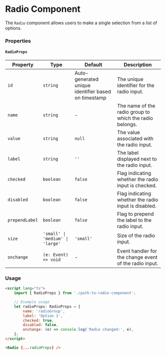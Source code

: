 # Radio Component

The `Radio` component allows users to make a single selection from a list of options.

### Properties

#### `RadioProps`

| Property       | Type                             | Default                                             | Description                                             |
| -------------- | -------------------------------- | --------------------------------------------------- | ------------------------------------------------------- |
| `id`           | `string`                         | Auto-generated unique identifier based on timestamp | The unique identifier for the radio input.              |
| `name`         | `string`                         | -                                                   | The name of the radio group to which the radio belongs. |
| `value`        | `string`                         | `null`                                              | The value associated with the radio input.              |
| `label`        | `string`                         | `''`                                                | The label displayed next to the radio input.            |
| `checked`      | `boolean`                        | `false`                                             | Flag indicating whether the radio input is checked.     |
| `disabled`     | `boolean`                        | `false`                                             | Flag indicating whether the radio input is disabled.    |
| `prependLabel` | `boolean`                        | `false`                                             | Flag to prepend the label to the radio input.           |
| `size`         | `'small' \| 'medium' \| 'large'` | `'small'`                                           | Size of the radio input.                                |
| `onchange`     | `(e: Event) => void`             | -                                                   | Event handler for the change event of the radio input.  |

### Usage

```html
<script lang="ts">
	import { RadioProps } from './path-to-radio-component';

	// Example usage
	let radioProps: RadioProps = {
		name: 'radioGroup',
		label: 'Option 1',
		checked: true,
		disabled: false,
		onchange: (e) => console.log('Radio changed:', e),
	};
</script>

<Radio {...radioProps} />
```
